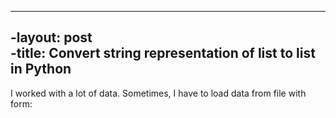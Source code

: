 ----		
 -layout: post		
 -title: Convert string representation of list to list in Python
 ----
 
I worked with a lot of data. Sometimes, I have to load data from file with form: